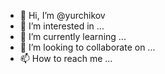 - 👋 Hi, I’m @yurchikov
- 👀 I’m interested in ...
- 🌱 I’m currently learning ...
- 💞️ I’m looking to collaborate on ...
- 📫 How to reach me ...

<!---
yurchikov/yurchikov is a ✨ special ✨ repository because its `README.md` (this file) appears on your GitHub profile.
You can click the Preview link to take a look at your changes.
--->
